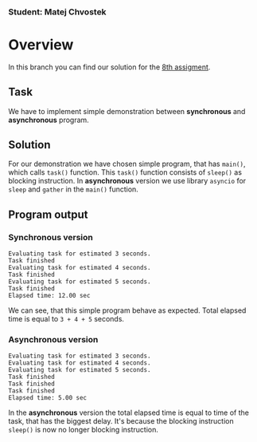 ### Student: Matej Chvostek

# Overview
In this branch you can find our solution for the [8th assigment](https://uim.fei.stuba.sk/i-ppds/8-cvicenie-asynchronne-programovanie/).

## Task
We have to implement simple demonstration between **synchronous** and **asynchronous** program.

## Solution

For our demonstration we have chosen simple program, that has `main()`, which calls `task()` function. This `task()` function consists of `sleep()` as blocking instruction. In **asynchronous** version
we use library `asyncio` for `sleep` and `gather` in the `main()` function.

## Program output

### Synchronous version
```
Evaluating task for estimated 3 seconds.
Task finished
Evaluating task for estimated 4 seconds.
Task finished
Evaluating task for estimated 5 seconds.
Task finished
Elapsed time: 12.00 sec
```
We can see, that this simple program behave as expected. Total elapsed time is equal to `3 + 4 + 5` seconds.
### Asynchronous version
```
Evaluating task for estimated 3 seconds.
Evaluating task for estimated 4 seconds.
Evaluating task for estimated 5 seconds.
Task finished
Task finished
Task finished
Elapsed time: 5.00 sec
```
In the **asynchronous** version the total elapsed time is equal to time of the task, that has the biggest delay. It's because the blocking instruction `sleep()` is now no longer blocking instruction.


